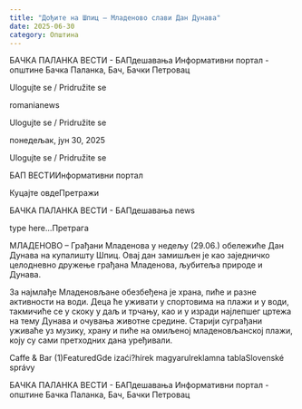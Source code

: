 ```yaml
---
title: "Дођите на Шпиц – Младеново слави Дан Дунава"
date: 2025-06-30
category: Општина
---
```


БАЧКА ПАЛАНКА ВЕСТИ - БАПдешавања Информативни портал - општине Бачка Паланка, Бач, Бачки Петровац

Ulogujte se / Pridružite se

romanianews

Ulogujte se / Pridružite se

понедељак, јун 30, 2025

Ulogujte se / Pridružite se

БАП ВЕСТИИнформативни портал

Куцајте овдеПретражи

БАЧКА ПАЛАНКА ВЕСТИ - БАПдешавања news

type here...Претрага

МЛАДЕНОВО – Грађани Младенова у недељу (29.06.) обележиће Дан Дунава на купалишту Шпиц. Овај дан замишљен је као заједничко целодневно дружење грађана Младенова, љубитеља природе и Дунава.

За најмлађе Младеновљане обезбеђена је храна, пиће и разне активности на води. Деца ће уживати у спортовима на плажи и у води, такмичиће се у скоку у даљ и трчању, као и у изради најлепшег цртежа на тему Дунава и очувања животне средине.
Старији суграђани уживаће уз музику, храну и пиће на омиљеној младеновљанској плажи, коју су сами претходних дана уређивали.

Caffe & Bar (1)FeaturedGde izaći?hírek magyarulreklamna tablaSlovenské správy

БАЧКА ПАЛАНКА ВЕСТИ - БАПдешавања Информативни портал - општине Бачка Паланка, Бач, Бачки Петровац
